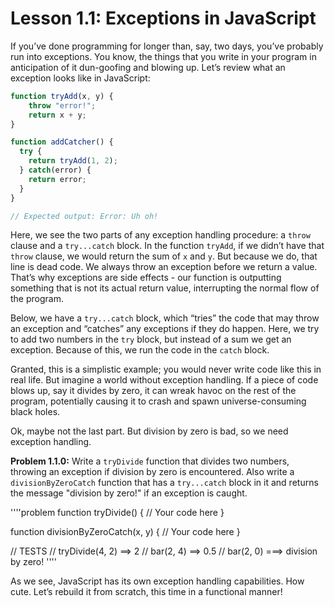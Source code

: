 # Lesson 1.1: Exceptions in JavaScript

If you’ve done programming for longer than, say, two days, you’ve probably run into exceptions. You know, the things that you write in your program in anticipation of it dun-goofing and blowing up. Let’s review what an exception looks like in JavaScript:

```javascript
function tryAdd(x, y) {
    throw "error!";
    return x + y;
}

function addCatcher() {
  try {
    return tryAdd(1, 2);
  } catch(error) {
    return error;
  }
}

// Expected output: Error: Uh oh!
```

Here, we see the two parts of any exception handling procedure: a `throw` clause and a `try...catch` block. In the function `tryAdd`, if we didn’t have that `throw` clause, we would return the sum of `x` and `y`. But because we do, that line is dead code. We always throw an exception before we return a value. That’s why exceptions are side effects - our function is outputting something that is not its actual return value, interrupting the normal flow of the program.

Below, we have a `try...catch` block, which “tries” the code that may throw an exception and “catches” any exceptions if they do happen. Here, we try to add two numbers in the `try` block, but instead of a sum we get an exception. Because of this, we run the code in the `catch` block.

Granted, this is a simplistic example; you would never write code like this in real life. But imagine a world without exception handling. If a piece of code blows up, say it divides by zero, it can wreak havoc on the rest of the program, potentially causing it to crash and spawn universe-consuming black holes.

Ok, maybe not the last part. But division by zero is bad, so we need exception handling.

**Problem 1.1.0:** Write a `tryDivide` function that divides two numbers, throwing an exception if division by zero is encountered. Also write a `divisionByZeroCatch` function that has a `try...catch` block in it and returns the message "division by zero!" if an exception is caught.

''''problem
function tryDivide() {
  // Your code here
}

function divisionByZeroCatch(x, y) {
  // Your code here
}

// TESTS
// tryDivide(4, 2) ==> 2
// bar(2, 4) ==> 0.5
// bar(2, 0) ===> division by zero!
''''

As we see, JavaScript has its own exception handling capabilities. How cute. Let’s rebuild it from scratch, this time in a functional manner!
